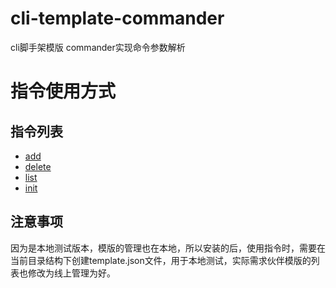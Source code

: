 # cli-template-commander
cli脚手架模版 commander实现命令参数解析

# 指令使用方式

## 指令列表

- [add](/docs/commands/add.md)
- [delete](/docs/commands/delete.md)
- [list](/docs/commands/list.md)
- [init](/docs/commands/init.md)


## 注意事项
因为是本地测试版本，模版的管理也在本地，所以安装的后，使用指令时，需要在当前目录结构下创建template.json文件，用于本地测试，实际需求伙伴模版的列表也修改为线上管理为好。

